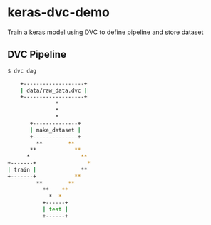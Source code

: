 # keras-dvc-demo
Train a keras model using DVC to define pipeline and store dataset

## DVC Pipeline

```bash
$ dvc dag

    +-------------------+  
    | data/raw_data.dvc |  
    +-------------------+  
               *           
               *           
               *           
       +--------------+    
       | make_dataset |    
       +--------------+    
         **        **      
       **            **    
      *                **  
+-------+                * 
| train |              **  
+-------+            **    
         **        **      
           **    **        
             *  *          
           +------+        
           | test |        
           +------+
```